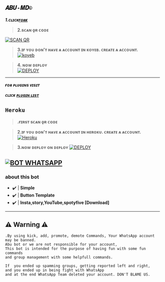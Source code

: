 
## ```𝑨𝑩𝑼-𝑴𝑫©```

***1.ᴄʟɪᴄᴋ[ғᴏʀᴋ](https://github.com/Afx-Abu/Abu-MD/fork)***
 
> <b><s1>2.sᴄᴀɴ ǫʀ ᴄᴏᴅᴇ </b></s1> 

 <a href='https://fix-my.vercel.app/' target="_blank"><img alt='SCAN QR' src='https://img.shields.io/badge/Scan_qr-100000?style=for-the-badge&logo=scan&logoColor=white&labelColor=black&color=black'/></a>


> <b><s1> 3.ɪғ ʏᴏᴜ ᴅᴏɴ'ᴛ ʜᴀᴠᴇ ᴀ ᴀᴄᴄᴏᴜɴᴛ ɪɴ ᴋᴏʏᴇʙ. ᴄʀᴇᴀᴛᴇ ᴀ ᴀᴄᴄᴏᴜɴᴛ. </b></s1>
<br><a href='https://app.koyeb.com/auth/signup' target="_blank"><img alt='koyeb' src='https://img.shields.io/badge/-Create-black?style=for-the-badge&logo=koyeb&logoColor=white'/></a>


> <b><s1> 4. ɴᴏᴡ ᴅᴇᴘʟᴏʏ</b></s1>
    <br>
<a href='https://app.koyeb.com/apps/deploy?type=docker&image=quay.io/afx-abu/beta-abu:latest&env[ANTI_LINK]&env[ANTILINK_ACTION]=false&env[AUDIO_DATA]=Abu MD;Abu;https://2.img-dpreview.com/files/p/E~C1000x0S4000x4000T1200x1200~articles/3925134721/0266554465.jpeg&env[BOT_INFO]=𝐀𝐁𝐔 𝐌𝐃 𝐁𝐎𝐓;~Jasil;Copyright by Abu;917025994178;™𝐀𝐁𝐔 𝐌𝐃;https://i.ibb.co/nc4MKWb/ae8d07d7943e.jpg&env[GOODBYE_MSG]=bye bye ✅&env[HANDLERS]=.,&env[MODE]=public&env[RMBG_KEY]&env[SESSION_ID]&env[STICKER_DATA]=Abu💗&env[SUDO]=917025994178&env[KOYEB_NAME]=Abu-Jsl' target="_blank"><img alt='DEPLOY' src='https://img.shields.io/badge/-DEPLOY-black?style=for-the-badge&logo=koyeb&logoColor=white'/></a>  
***

***ғᴏʀ ᴘʟᴜɢɪɴs ᴠɪsɪᴛ***

***ᴄʟɪᴄᴋ [ᴘʟᴜɢɪɴ ʟɪsᴛ](https://github.com/Afx-Abu/Abu-MD/wiki)***

## ```Heroku```

> <b><s1>.ғɪʀsᴛ sᴄᴀɴ ǫʀ ᴄᴏᴅᴇ</b></s1> 

> <b><s1>2.ɪғ ʏᴏᴜ ᴅᴏɴ'ᴛ ʜᴀᴠᴇ ᴀ ᴀᴄᴄᴏᴜɴᴛ ɪɴ ʜᴇʀᴏᴋᴜ. ᴄʀᴇᴀᴛᴇ ᴀ ᴀᴄᴄᴏᴜɴᴛ. </b></s1> 
<a href='https://signup.heroku.com/' target="_blank"><img alt='Heroku' src='https://img.shields.io/badge/-Create-black?style=for-the-badge&logo=heroku&logoColor=white'/></a>

><b><s1>3.ɴᴏᴡ ᴅᴇᴘʟᴏʏ ᴏɴ ᴅᴇᴘʟᴏʏ </b></s1>
<a href='https://dashboard.heroku.com/new?button-url=https://github.com/Afx-Abu/Afx-Abu&template=https://github.com/Afx-Abu/Abu-MD.git' target="_blank"><img alt='DEPLOY' src='https://img.shields.io/badge/-DEPLOY-black?style=for-the-badge&logo=heroku&logoColor=white'/></a>

[![BOT WHATSAPP](https://img.shields.io/badge/WhatsApp%20BOT-25D366?style=for-the-badge&logo=whatsapp&logoColor=white)](https://chat.whatsapp.com/KDt0eEkGCho7tLbfcmMltB) 
---------

###  about this bot
- ✔️ | **Simple** 
- ✔️ | **Button Template** 
- ✔️ | **Insta,story,YouTube,spotyfive [Download]** 
---------


## ⚠ Warning ⚠

```
.By using kick, add, promote, demote Commands, Your WhatsApp account may be banned.
Abu bot or we are not responsible for your account, 
This bot is intended for the purpose of having fun with some fun commands 
and group management with some helpfull commands.

If  you ended up spamming groups, getting reported left and right, 
and you ended up in being fight with WhatsApp
and at the end WhatsApp Team deleted your account. DON'T BLAME US.

